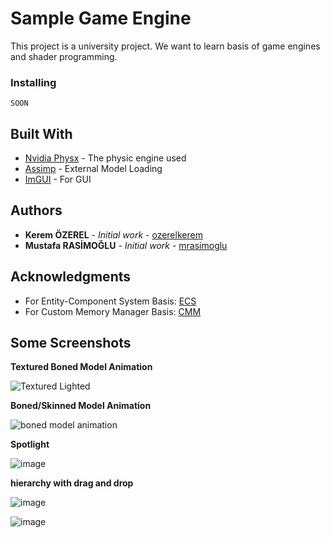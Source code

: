 # Sample Game Engine

This project is a university project. We want to learn basis of game engines and shader programming.



### Installing

```
SOON
```

## Built With

* [Nvidia Physx](https://github.com/NVIDIAGameWorks/PhysX) - The physic engine used
* [Assimp](https://github.com/assimp/assimp/) - External Model Loading
* [ImGUI](https://github.com/ocornut/imgui/) - For GUI
 

## Authors

* **Kerem ÖZEREL** - *Initial work* - [ozerelkerem](https://github.com/ozerelkerem)
* **Mustafa RASİMOĞLU** - *Initial work* - [mrasimoglu](https://github.com/mrasimoglu)

## Acknowledgments

* For Entity-Component System Basis: [ECS](https://github.com/tobias-stein/EntityComponentSystem)
* For Custom Memory Manager Basis: [CMM](https://github.com/mtrebi/memory-allocators)



## Some Screenshots
**Textured Boned Model Animation**

![Textured Lighted](https://user-images.githubusercontent.com/19158321/55179596-d9a72700-5198-11e9-85da-1f96c183f3d1.gif)

**Boned/Skinned Model Animation**

![boned model animation](https://user-images.githubusercontent.com/19158321/54796208-5e0d1d80-4c60-11e9-84b3-2b94b8371e5b.gif)

**Spotlight**

![image](https://user-images.githubusercontent.com/19158321/53577460-c186bc80-3b86-11e9-9bec-ed19e12124d6.png)

**hierarchy with drag and drop**

![image](https://user-images.githubusercontent.com/19158321/51614441-b82a8480-1f36-11e9-83f3-5ad6d4ec28c8.png)

![image](https://user-images.githubusercontent.com/19158321/51524324-e75dca80-1e3e-11e9-9b43-a2aae329db5f.png)



